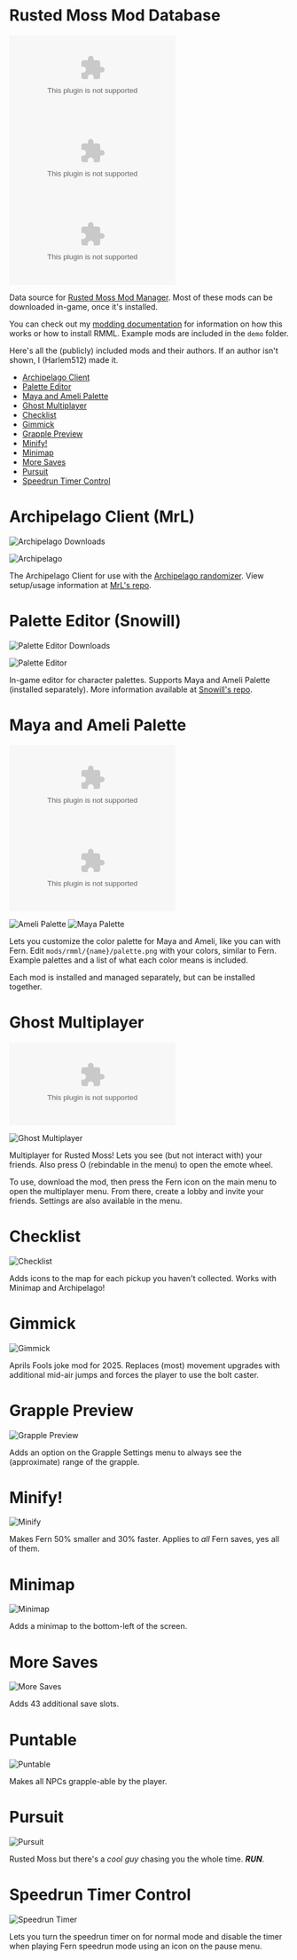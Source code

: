 # Rusted Moss Mod Database

![RMML Latest Downloads](https://img.shields.io/github/downloads/Harlem512/rm-mod-manager/1.4/rmml_6_14.zip?color=blue&label=latest)
![RMML Historical Downloads](https://img.shields.io/github/downloads/Harlem512/rm-mod-manager/1.3/rmml_6_13.zip?color=blue&label=historical)
![RMML Historical Downloads](https://img.shields.io/github/downloads/Harlem512/rm-mod-manager/1.2/rmml_6_12.zip?color=blue&label=historical)

Data source for [Rusted Moss Mod Manager](https://github.com/Harlem512/rm-mod-manager). Most of these mods can be downloaded in-game, once it's installed.

You can check out my [modding documentation](https://harlem512.github.io/rm-docs/) for information on how this works or how to install RMML. Example mods are included in the `demo` folder.

Here's all the (publicly) included mods and their authors. If an author isn't shown, I (Harlem512) made it.

- [Archipelago Client](#archipelago-client-mrl)
- [Palette Editor](#palette-editor-snowill)
- [Maya and Ameli Palette](#maya-and-ameli-palette)
- [Ghost Multiplayer](#ghost-multiplayer)
- [Checklist](#checklist)
- [Gimmick](#gimmick)
- [Grapple Preview](#grapple-preview)
- [Minify!](#minify)
- [Minimap](#minimap)
- [More Saves](#more-saves)
- [Pursuit](#pursuit)
- [Speedrun Timer Control](#speedrun-timer-control)

# Archipelago Client (MrL)

![Archipelago Downloads](https://img.shields.io/github/downloads/dgrossmann144/RustedMossArchipelagoClient/total?color=blue)

![Archipelago](assets/archipelago.png)

The Archipelago Client for use with the [Archipelago randomizer](https://archipelago.gg/). View setup/usage information at [MrL's repo](https://github.com/dgrossmann144/RustedMossArchipelagoClient).

# Palette Editor (Snowill)

![Palette Editor Downloads](https://img.shields.io/github/downloads/Iciclis/RustedMoss-PaletteEditor/total?color=blue)

![Palette Editor](assets/palette_editor.png)

In-game editor for character palettes. Supports Maya and Ameli Palette (installed separately). More information available at [Snowill's repo](https://github.com/Iciclis/RustedMoss-PaletteEditor).

# Maya and Ameli Palette

![maya Palette downloads](https://img.shields.io/github/downloads/Harlem512/rm-mod-database/maya_palette.zip?color=blue)
![Ameli Palette downloads](https://img.shields.io/github/downloads/Harlem512/rm-mod-database/ameli_palette.zip?color=blue)

![Ameli Palette](assets/ameli_thumbnail.png)
![Maya Palette](assets/maya_thumbnail.png)

Lets you customize the color palette for Maya and Ameli, like you can with Fern. Edit `mods/rmml/{name}/palette.png` with your colors, similar to Fern. Example palettes and a list of what each color means is included.

Each mod is installed and managed separately, but can be installed together.

# Ghost Multiplayer

![Ghost Multiplayer downloads](https://img.shields.io/github/downloads/Harlem512/rm-mod-database/ghost_mp.zip?color=blue)

![Ghost Multiplayer](assets/ghost_mp.png)

Multiplayer for Rusted Moss! Lets you see (but not interact with) your friends. Also press O (rebindable in the menu) to open the emote wheel.

To use, download the mod, then press the Fern icon on the main menu to open the multiplayer menu. From there, create a lobby and invite your friends. Settings are also available in the menu.

# Checklist

![Checklist](assets/checklist.png)

Adds icons to the map for each pickup you haven't collected. Works with Minimap and Archipelago!

# Gimmick

![Gimmick](assets/gimmick.png)

Aprils Fools joke mod for 2025. Replaces (most) movement upgrades with additional mid-air jumps and forces the player to use the bolt caster.

# Grapple Preview

![Grapple Preview](assets/grapple_preview.png)

Adds an option on the Grapple Settings menu to always see the (approximate) range of the grapple.

# Minify!

![Minify](assets/minify.png)

Makes Fern 50% smaller and 30% faster. Applies to _all_ Fern saves, yes all of them.

# Minimap

![Minimap](assets/minimap.png)

Adds a minimap to the bottom-left of the screen.

# More Saves

![More Saves](assets/more_saves.png)

Adds 43 additional save slots.

# Puntable

![Puntable](assets/punt.gif)

Makes all NPCs grapple-able by the player.

# Pursuit

![Pursuit](assets/pursuit.png)

Rusted Moss but there's a _cool guy_ chasing you the whole time. **_RUN_**.

# Speedrun Timer Control

![Speedrun Timer](assets/speedrun_timer.png)

Lets you turn the speedrun timer on for normal mode and disable the timer when playing Fern speedrun mode using an icon on the pause menu.
